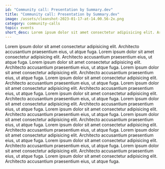 ```yaml
---
id: "Community call: Presentation by Summary.dev"
title: "Community call: Presentation by Summary.dev"
image: /assets/cleanshot-2023-01-17-at-14.00.56-2x.png
category: community-calls
topic: events
short_desc: Lorem ipsum dolor sit amet consectetur adipisicing elit. Architecto accusantium praesentium eius, ut atque fuga. ---
---
```


Lorem ipsum dolor sit amet consectetur adipisicing elit. Architecto accusantium praesentium eius, ut atque fuga. Lorem ipsum dolor sit amet consectetur adipisicing elit. Architecto accusantium praesentium eius, ut atque fuga. Lorem ipsum dolor sit amet consectetur adipisicing elit. Architecto accusantium praesentium eius, ut atque fuga. Lorem ipsum dolor sit amet consectetur adipisicing elit. Architecto accusantium praesentium eius, ut atque fuga. Lorem ipsum dolor sit amet consectetur adipisicing elit. Architecto accusantium praesentium eius, ut atque fuga. Lorem ipsum dolor sit amet consectetur adipisicing elit. Architecto accusantium praesentium eius, ut atque fuga. Lorem ipsum dolor sit amet consectetur adipisicing elit. Architecto accusantium praesentium eius, ut atque fuga. Lorem ipsum dolor sit amet consectetur adipisicing elit. Architecto accusantium praesentium eius, ut atque fuga. Lorem ipsum dolor sit amet consectetur adipisicing elit. Architecto accusantium praesentium eius, ut atque fuga. Lorem ipsum dolor sit amet consectetur adipisicing elit. Architecto accusantium praesentium eius, ut atque fuga. Lorem ipsum dolor sit amet consectetur adipisicing elit. Architecto accusantium praesentium eius, ut atque fuga. Lorem ipsum dolor sit amet consectetur adipisicing elit. Architecto accusantium praesentium eius, ut atque fuga. Lorem ipsum dolor sit amet consectetur adipisicing elit. Architecto accusantium praesentium eius, ut atque fuga. Lorem ipsum dolor sit amet consectetur adipisicing elit. Architecto accusantium praesentium eius, ut atque fuga. Lorem ipsum dolor sit amet consectetur adipisicing elit. Architecto accusantium praesentium eius, ut atque fuga.
